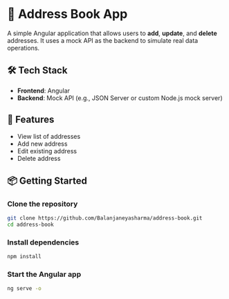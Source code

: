 # 📒 Address Book App

A simple Angular application that allows users to **add**, **update**, and **delete** addresses. It uses a mock API as the backend to simulate real data operations.

## 🛠 Tech Stack

- **Frontend**: Angular  
- **Backend**: Mock API (e.g., JSON Server or custom Node.js mock server)

## 🚀 Features

- View list of addresses  
- Add new address  
- Edit existing address  
- Delete address  

## 📦 Getting Started

### Clone the repository

```bash
git clone https://github.com/Balanjaneyasharma/address-book.git
cd address-book
```

### Install dependencies

``` bash
npm install
```

### Start the Angular app

```bash
ng serve -o
```
